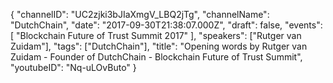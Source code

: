 {
    "channelID": "UC2zjki3bJIaXmgV_LBQ2jTg",
    "channelName": "DutchChain",
    "date": "2017-09-30T21:38:07.000Z",
    "draft": false,
    "events": [
        "Blockchain Future of Trust Summit 2017"
    ],
    "speakers": ["Rutger van Zuidam"],
    "tags": ["DutchChain"],
    "title": "Opening words by Rutger van Zuidam - Founder of DutchChain - Blockchain Future of Trust Summit",
    "youtubeID": "Nq-uLOvButo"
}
